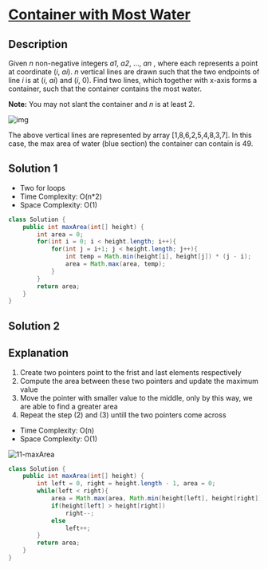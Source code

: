 # [Container with Most Water](https://leetcode.com/problems/container-with-most-water/)

## Description

Given *n* non-negative integers *a1*, *a2*, ..., *an* , where each represents a point at coordinate (*i*, *ai*). *n* vertical lines are drawn such that the two endpoints of line *i* is at (*i*, *ai*) and (*i*, 0). Find two lines, which together with x-axis forms a container, such that the container contains the most water.

**Note:** You may not slant the container and *n* is at least 2.

![img](https://s3-lc-upload.s3.amazonaws.com/uploads/2018/07/17/question_11.jpg)

The above vertical lines are represented by array [1,8,6,2,5,4,8,3,7]. In this case, the max area of water (blue section) the container can contain is 49.

## Solution 1

* Two for loops
* Time Complexity: O(n*2)
* Space Complexity: O(1)

```java
class Solution {
    public int maxArea(int[] height) {
        int area = 0;
        for(int i = 0; i < height.length; i++){
            for(int j = i+1; j < height.length; j++){
                int temp = Math.min(height[i], height[j]) * (j - i);
                area = Math.max(area, temp);
            }
        }
        return area;
    }
}
```

## Solution 2

## Explanation

1. Create two pointers point to the frist and last elements respectively
2. Compute the area between these two pointers and update the maximum value
3. Move the pointer with smaller value to the middle, only by this way, we are able to find a greater area
4. Repeat the step (2) and (3) untill the two pointers come across

* Time Complexity: O(n)
* Space Complexity: O(1)

![11-maxArea](../../common/11-maxArea.gif)

```java
class Solution {
    public int maxArea(int[] height) {
        int left = 0, right = height.length - 1, area = 0;
        while(left < right){
            area = Math.max(area, Math.min(height[left], height[right]) * (right - left));
            if(height[left] > height[right])
                right--;
            else
                left++;
        }
        return area;
    }
}
```

